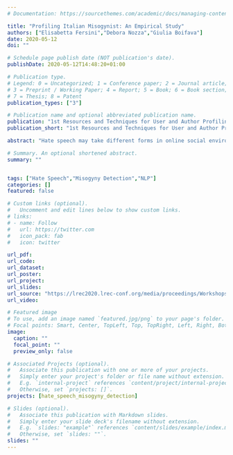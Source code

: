```yaml
---
# Documentation: https://sourcethemes.com/academic/docs/managing-content/

title: "Profiling Italian Misogynist: An Empirical Study"
authors: ["Elisabetta Fersini","Debora Nozza","Giulia Boifava"]
date: 2020-05-12
doi: ""

# Schedule page publish date (NOT publication's date).
publishDate: 2020-05-12T14:48:20+01:00

# Publication type.
# Legend: 0 = Uncategorized; 1 = Conference paper; 2 = Journal article;
# 3 = Preprint / Working Paper; 4 = Report; 5 = Book; 6 = Book section;
# 7 = Thesis; 8 = Patent
publication_types: ["3"]

# Publication name and optional abbreviated publication name.
publication: "1st Resources and Techniques for User and Author Profiling in Abusive Language Workshop (ResT-UP 2020) of the 11th Language Resources and Evaluation Conference (LREC 2020)"
publication_short: "1st Resources and Techniques for User and Author Profiling in Abusive Language Workshop"

abstract: "Hate speech may take different forms in online social environments.  In this paper, we address the problem of automatic detection of misogynous language on Italian tweets by focusing  both on  raw text and stylometric profiles. The proposed exploratory investigation about the adoption of stylometry for enhancing  the recognition capabilities of machine learning models has demonstrated that profiling users can lead to good discrimination of misogynous and not misogynous contents."

# Summary. An optional shortened abstract.
summary: ""


tags: ["Hate Speech","Misogyny Detection","NLP"]
categories: []
featured: false

# Custom links (optional).
#   Uncomment and edit lines below to show custom links.
# links:
# - name: Follow
#   url: https://twitter.com
#   icon_pack: fab
#   icon: twitter

url_pdf: 
url_code: 
url_dataset:
url_poster:
url_project: 
url_slides: 
url_source: "https://lrec2020.lrec-conf.org/media/proceedings/Workshops/Books/ResTUP2020book.pdf"
url_video:

# Featured image
# To use, add an image named `featured.jpg/png` to your page's folder. 
# Focal points: Smart, Center, TopLeft, Top, TopRight, Left, Right, BottomLeft, Bottom, BottomRight.
image:
  caption: ""
  focal_point: ""
  preview_only: false

# Associated Projects (optional).
#   Associate this publication with one or more of your projects.
#   Simply enter your project's folder or file name without extension.
#   E.g. `internal-project` references `content/project/internal-project/index.md`.
#   Otherwise, set `projects: []`.
projects: [hate_speech_misogyny_detection]

# Slides (optional).
#   Associate this publication with Markdown slides.
#   Simply enter your slide deck's filename without extension.
#   E.g. `slides: "example"` references `content/slides/example/index.md`.
#   Otherwise, set `slides: ""`.
slides: ""
---
```

